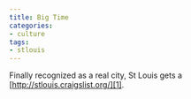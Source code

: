 ```yaml
---
title: Big Time
categories:
- culture
tags:
- stlouis
---
```


Finally recognized as a real city, St Louis gets a [http://stlouis.craigslist.org/][1].

   [1]: http://stlouis.craigslist.org/

